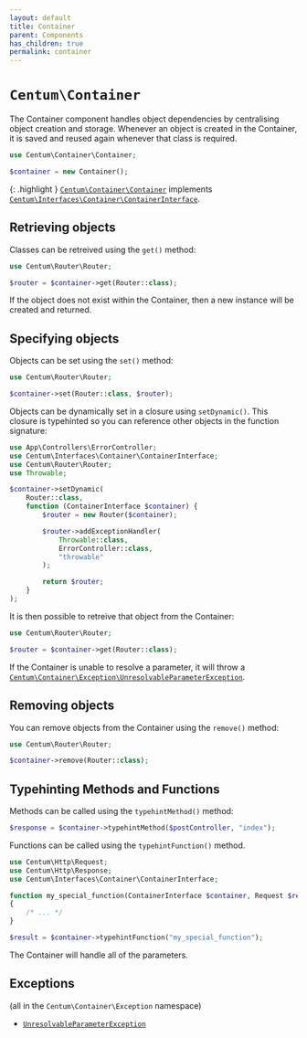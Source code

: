 ```yaml
---
layout: default
title: Container
parent: Components
has_children: true
permalink: container
---
```




# `Centum\Container`

The Container component handles object dependencies by centralising object creation and storage.
Whenever an object is created in the Container, it is saved and reused again whenever that class is required.

```php
use Centum\Container\Container;

$container = new Container();
```

{: .highlight }
[`Centum\Container\Container`](https://github.com/SidRoberts/centum/blob/development/src/Container/Container.php) implements [`Centum\Interfaces\Container\ContainerInterface`](https://github.com/SidRoberts/centum/blob/development/src/Interfaces/Container/ContainerInterface.php).



## Retrieving objects

Classes can be retreived using the `get()` method:

```php
use Centum\Router\Router;

$router = $container->get(Router::class);
```

If the object does not exist within the Container, then a new instance will be created and returned.



## Specifying objects

Objects can be set using the `set()` method:

```php
use Centum\Router\Router;

$container->set(Router::class, $router);
```

Objects can be dynamically set in a closure using `setDynamic()`.
This closure is typehinted so you can reference other objects in the function signature:

```php
use App\Controllers\ErrorController;
use Centum\Interfaces\Container\ContainerInterface;
use Centum\Router\Router;
use Throwable;

$container->setDynamic(
    Router::class,
    function (ContainerInterface $container) {
        $router = new Router($container);

        $router->addExceptionHandler(
            Throwable::class,
            ErrorController::class,
            "throwable"
        );

        return $router;
    }
);
```

It is then possible to retreive that object from the Container:

```php
use Centum\Router\Router;

$router = $container->get(Router::class);
```

If the Container is unable to resolve a parameter, it will throw a [`Centum\Container\Exception\UnresolvableParameterException`](https://github.com/SidRoberts/centum/blob/development/src/Container/Exception/UnresolvableParameterException.php).



## Removing objects

You can remove objects from the Container using the `remove()` method:

```php
use Centum\Router\Router;

$container->remove(Router::class);
```



## Typehinting Methods and Functions

Methods can be called using the `typehintMethod()` method:

```php
$response = $container->typehintMethod($postController, "index");
```

Functions can be called using the `typehintFunction()` method.

```php
use Centum\Http\Request;
use Centum\Http\Response;
use Centum\Interfaces\Container\ContainerInterface;

function my_special_function(ContainerInterface $container, Request $request, Response $response)
{
    /* ... */
}

$result = $container->typehintFunction("my_special_function");
```

The Container will handle all of the parameters.



## Exceptions

(all in the `Centum\Container\Exception` namespace)

- [`UnresolvableParameterException`](https://github.com/SidRoberts/centum/blob/development/src/Container/Exception/UnresolvableParameterException.php)
